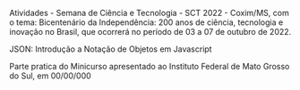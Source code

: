 Atividades - Semana de Ciência e Tecnologia - SCT 2022 - Coxim/MS, com o tema: Bicentenário da Independência: 200 anos de ciência, tecnologia e inovação no Brasil, que ocorrerá no período de 03 a 07 de outubro de 2022.

JSON: Introdução a Notação de Objetos em Javascript

Parte pratica do Minicurso apresentado ao Instituto Federal de Mato Grosso do Sul, em 00/00/000


